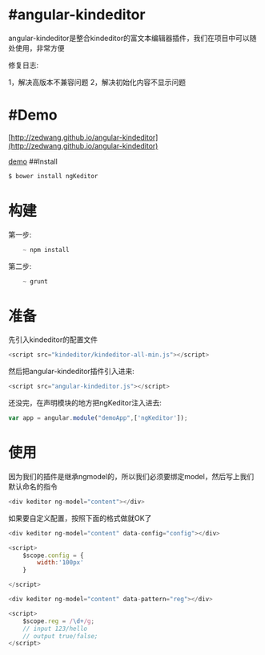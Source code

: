 #angular-kindeditor
==================

angular-kindeditor是整合kindeditor的富文本编辑器插件，我们在项目中可以随处使用，非常方便


修复日志:

1，解决高版本不兼容问题
2，解决初始化内容不显示问题

#Demo
==================

[http://zedwang.github.io/angular-kindeditor](http://zedwang.github.io/angular-kindeditor)

[demo](http://www.w3cscript.com/Angular/2014-11-26/14.html)
##Install
```js
$ bower install ngKeditor
```
构建
===
第一步:
```javascript
    ~ npm install
```
第二步:
```javascript
    ~ grunt
```
准备
==================
先引入kindeditor的配置文件
```javascript
<script src="kindeditor/kindeditor-all-min.js"></script>
```
然后把angular-kindeditor插件引入进来:

```javascript
<script src="angular-kindeditor.js"></script>
```
还没完，在声明模块的地方把ngKeditor注入进去:
```javascript
var app = angular.module("demoApp",['ngKeditor']);
```
使用
==================
因为我们的插件是继承ngmodel的，所以我们必须要绑定model，然后写上我们默认命名的指令

```javascript
<div keditor ng-model="content"></div>
```
如果要自定义配置，按照下面的格式做就OK了

```javascript
<div keditor ng-model="content" data-config="config"></div>

<script>
    $scope.config = {
        width:'100px'
    }

</script>
```

```javascript
<div keditor ng-model="content" data-pattern="reg"></div>

<script>
    $scope.reg = /\d+/g;
    // input 123/hello
    // output true/false;
</script>
```
